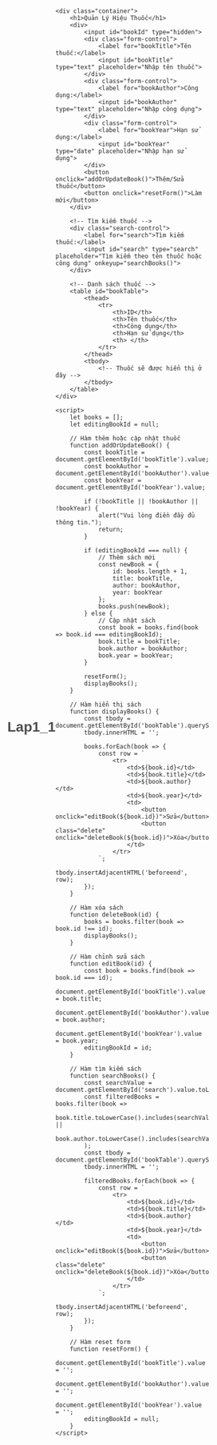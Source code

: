 # Lap1_1

<!DOCTYPE html>
<html lang="vi">
<head>
    <meta charset="UTF-8">
    <meta name="viewport" content="width=device-width, initial-scale=1.0">
    <title>Quản Lý Hiệu Thuốc</title>
    <style>
        * {
            box-sizing: border-box;
            margin: 0;
            padding: 0;
        }
        body {
            margin: 0;
            height: 100vh;
            background-image: url('https://media.istockphoto.com/id/1248493102/vi/anh/kh%C3%B4ng-c%C3%B3-g%C3%AC-ngo%C3%A0i-nh%E1%BB%AFng-th%C6%B0%C6%A1ng-hi%E1%BB%87u-t%E1%BB%91t-nh%E1%BA%A5t-cho-kh%C3%A1ch-h%C3%A0ng-c%E1%BB%A7a-h%E1%BB%8D.jpg?s=612x612&w=0&k=20&c=va7lk8j3pDr1DKYRp2CUJP_hsNMU_Fn2vy3t60kMaOM=');
            background-size: cover;
            background-position: center;
            color: rgb(35, 36, 38);
            display: flex;
            justify-content: center;
            align-items: center;
            font-family: Arial, sans-serif;
        }
        h1 {
            text-align: center;
            color: #0a0a0bb8;
            margin-bottom: 20px;
            text-shadow: 
                1px 1px 0 white,  /* Viền trắng bên phải và bên dưới */
                -1px -1px 0 white, /* Viền trắng bên trái và phía trên */
                1px -1px 0 white,  /* Viền trắng bên trái và phía trên */
                -1px 1px 0 white;  /* Viền trắng bên phải và bên dưới */
        }
        .container {
            min-width: 900px;
            max-width: 2000px;
            min-height: 700px;
            max-height: 1200px;
            margin: 0 auto;
            background: rgba(114, 187, 223, 0.712);
            padding: 20px;
            border-radius: 8px;
            box-shadow: 0 0 10px rgba(0, 0, 0, 0.1);
        }
        .form-control {
            margin-bottom: 20px;
        }
        label {
            font-weight: bold;
            display: block;
            margin-bottom: 5px;
        }
        input[type="text"], input[type="number"], input[type="search"] {
            width: 100%;
            padding: 10px;
            margin-top: 5px;
            border: 1px solid #ccc;
            border-radius: 4px;
        }
        button {
            background-color: #f96659;
            color: white;
            border: none;
            padding: 10px 15px;
            margin-right: 10px;
            margin-bottom: 10px;
            border-radius: 4px;
            cursor: pointer;
        }
        button:hover {
            background-color: #f96659;
        }
        table {
            width: 100%;
            border-collapse: collapse;
            margin-top: 20px;
        }
        table, th, td {
            border: 1px solid #ddd;
        }
        th, td {
            padding: 12px;
            text-align: left;
        }
        th {
            background-color: #f2f2f2;
        }
        td button {
            background-color: #007bff;
            margin-right: 5px;
        }
        td button:hover {
            background-color: #0056b3;
        }
        td button.delete {
            background-color: #dc3545;
        }
        td button.delete:hover {
            background-color: #c82333;
        }
        .search-control {
            margin-bottom: 20px;
        }
    </style>
</head>
<body>

    <div class="container">
        <h1>Quản Lý Hiệu Thuốc</h1>
        <div>
            <input id="bookId" type="hidden">
            <div class="form-control">
                <label for="bookTitle">Tên thuốc:</label>
                <input id="bookTitle" type="text" placeholder="Nhập tên thuốc">
            </div>
            <div class="form-control">
                <label for="bookAuthor">Công dụng:</label>
                <input id="bookAuthor" type="text" placeholder="Nhập công dụng">
            </div>
            <div class="form-control">
                <label for="bookYear">Hạn sử dụng:</label>
                <input id="bookYear" type="date" placeholder="Nhập hạn sử dụng">
            </div>
            <button onclick="addOrUpdateBook()">Thêm/Sửa thuốc</button>
            <button onclick="resetForm()">Làm mới</button>
        </div>

        <!-- Tìm kiếm thuốc -->
        <div class="search-control">
            <label for="search">Tìm kiếm thuốc:</label>
            <input id="search" type="search" placeholder="Tìm kiếm theo tên thuốc hoặc công dụng" onkeyup="searchBooks()">
        </div>

        <!-- Danh sách thuốc -->
        <table id="bookTable">
            <thead>
                <tr>
                    <th>ID</th>
                    <th>Tên thuốc</th>
                    <th>Công dụng</th>
                    <th>Hạn sử dụng</th>
                    <th> </th>
                </tr>
            </thead>
            <tbody>
                <!-- Thuốc sẽ được hiển thị ở đây -->
            </tbody>
        </table>
    </div>

    <script>
        let books = [];
        let editingBookId = null;

        // Hàm thêm hoặc cập nhật thuốc
        function addOrUpdateBook() {
            const bookTitle = document.getElementById('bookTitle').value;
            const bookAuthor = document.getElementById('bookAuthor').value;
            const bookYear = document.getElementById('bookYear').value;

            if (!bookTitle || !bookAuthor || !bookYear) {
                alert("Vui lòng điền đầy đủ thông tin.");
                return;
            }

            if (editingBookId === null) {
                // Thêm sách mới
                const newBook = {
                    id: books.length + 1,
                    title: bookTitle,
                    author: bookAuthor,
                    year: bookYear
                };
                books.push(newBook);
            } else {
                // Cập nhật sách
                const book = books.find(book => book.id === editingBookId);
                book.title = bookTitle;
                book.author = bookAuthor;
                book.year = bookYear;
            }

            resetForm();
            displayBooks();
        }

        // Hàm hiển thị sách
        function displayBooks() {
            const tbody = document.getElementById('bookTable').querySelector('tbody');
            tbody.innerHTML = '';

            books.forEach(book => {
                const row = `
                    <tr>
                        <td>${book.id}</td>
                        <td>${book.title}</td>
                        <td>${book.author}</td>
                        <td>${book.year}</td>
                        <td>
                            <button onclick="editBook(${book.id})">Sửa</button>
                            <button class="delete" onclick="deleteBook(${book.id})">Xóa</button>
                        </td>
                    </tr>
                `;
                tbody.insertAdjacentHTML('beforeend', row);
            });
        }

        // Hàm xóa sách
        function deleteBook(id) {
            books = books.filter(book => book.id !== id);
            displayBooks();
        }

        // Hàm chỉnh sửa sách
        function editBook(id) {
            const book = books.find(book => book.id === id);
            document.getElementById('bookTitle').value = book.title;
            document.getElementById('bookAuthor').value = book.author;
            document.getElementById('bookYear').value = book.year;
            editingBookId = id;
        }

        // Hàm tìm kiếm sách
        function searchBooks() {
            const searchValue = document.getElementById('search').value.toLowerCase();
            const filteredBooks = books.filter(book => 
                book.title.toLowerCase().includes(searchValue) || 
                book.author.toLowerCase().includes(searchValue)
            );
            const tbody = document.getElementById('bookTable').querySelector('tbody');
            tbody.innerHTML = '';

            filteredBooks.forEach(book => {
                const row = `
                    <tr>
                        <td>${book.id}</td>
                        <td>${book.title}</td>
                        <td>${book.author}</td>
                        <td>${book.year}</td>
                        <td>
                            <button onclick="editBook(${book.id})">Sửa</button>
                            <button class="delete" onclick="deleteBook(${book.id})">Xóa</button>
                        </td>
                    </tr>
                `;
                tbody.insertAdjacentHTML('beforeend', row);
            });
        }

        // Hàm reset form
        function resetForm() {
            document.getElementById('bookTitle').value = '';
            document.getElementById('bookAuthor').value = '';
            document.getElementById('bookYear').value = '';
            editingBookId = null;
        }
    </script>

</body>
</html>

